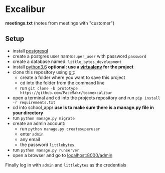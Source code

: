 # Excalibur

**meetings.txt** (notes from meetings with "customer")

## Setup

- install [postgresql](https://github.com/PaceMakr/teamexcalibur/blob/prototype/install-postgresql.md)</br>
- create a postgres user name:`super_user` with password `password`
- create a database named: `little_bytes_development`
- install [python3.6](https://www.python.org/downloads/) **optional: use a [virtualenv](https://virtualenv.pypa.io/en/stable/installation/) for the project** 
- clone this repository using [git](https://git-scm.com/book/en/v2/Getting-Started-Installing-Git):
	- create a folder where you want to save this project
	- cd into the folder from the command line
	- run `git clone -b prototype https://github.com/PaceMakr/teamexcalibur`
- open a terminal and cd into the projects repository and run `pip install -r requirements.txt`
- cd into school_app/ **use ls to make sure there is a manage.py file in your directory**
- run `python manage.py migrate`
- create an admin account:
	- run `python manage.py createsuperuser`
	- enter `admin`
	- any email
	- the password `littlebytes`
- run `python manage.py runserver`
- open a browser and go to [localhost:8000/admin](http://localhost:8000/admin)

Finally log in with `admin` and `littlebytes` as the credentials
